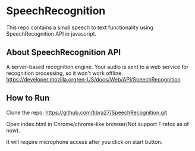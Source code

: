 # SpeechRecognition
This repo contains a small speech to text functionality using SpeechRecognition API in javascript.

## About SpeechRecognition API
A server-based recognition engine. Your audio is sent to a web service for recognition processing, so it won't work offline.
https://developer.mozilla.org/en-US/docs/Web/API/SpeechRecognition

## How to Run
Clone the repo: https://github.com/tibra27/SpeechRecognition.git

Open index.html in Chrome/chrome-like browser(Not support Firefox as of now).

It will require microphone access after you click on start button.
